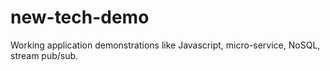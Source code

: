 # new-tech-demo
Working application demonstrations like Javascript, micro-service, NoSQL, stream pub/sub.
